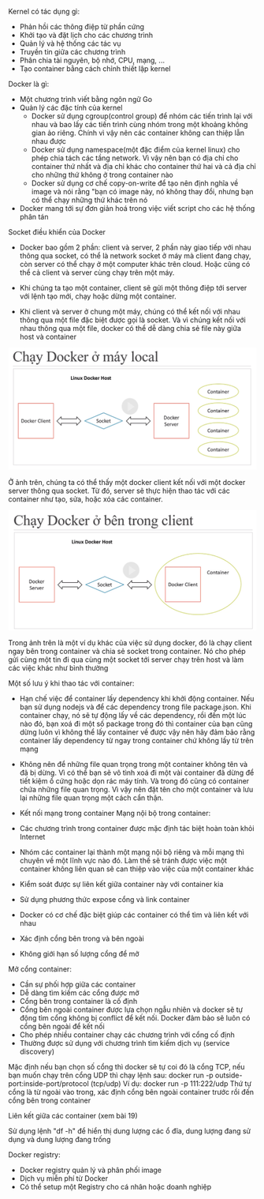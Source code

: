 Kernel có tác dụng gì: 
- Phản hồi các thông điệp từ phần cứng
- Khởi tạo và đặt lịch cho các chương trình
- Quản lý và hệ thống các tác vụ
- Truyền tin giữa các chương trình
- Phân chia tài nguyên, bộ nhớ, CPU, mạng, ...
- Tạo container bằng cách chỉnh thiết lập kernel

Docker là gì:
- Một chương trình viết bằng ngôn ngữ Go
- Quản lý các đặc tính của kernel
	+ Docker sử dụng cgroup(control group) để nhóm các tiến trình lại với 	nhau và bao lấy các tiến trình cùng nhóm trong một khoảng không gian ảo riêng. Chính vì vậy nên các container không can thiệp lẫn nhau 	được
	+ Docker sử dụng namespace(một đặc điểm của kernel linux) cho phép 	chia tách các tầng network. Vì vậy nên bạn có địa chỉ cho container thứ nhất và địa chỉ khác cho container thứ hai và cả địa chỉ cho 	những thứ không ở trong container nào
	+ Docker sử dụng cơ chế copy-on-write để tạo nên định nghĩa về image và nói rằng "bạn có image này, nó không thay đổi, nhưng bạn có thể 	chạy những thứ khác trên nó
- Docker mang tới sự đơn giản hoá trong việc viết script cho các hệ thống phân tán

Socket điều khiển của Docker
- Docker bao gồm 2 phần: client và server, 2 phần này giao tiếp với nhau thông qua socket, có thể là network socket ở máy mà client đang chạy, còn server có thể chạy ở một computer khác trên cloud. Hoặc cũng có thể cả client và server cùng chạy trên một máy.

- Khi chúng ta tạo một container, client sẽ gửi một thông điệp tới server với lệnh tạo mới, chạy hoặc dừng một container.

- Khi client và server ở chung một máy, chúng có thể kết nối với nhau thông qua một file đặc biệt được gọi là socket. Và vì chúng kết nối với nhau thông qua một file, docker có thể dễ dàng chia sẻ file này giữa host và container

![Docker Image](/images/docker_1.png)

Ở ảnh trên, chúng ta có thể thấy một docker client kết nối với một docker server thông qua socket. Từ đó, server sẽ thực hiện thao tác với các container như tạo, sửa, hoặc xóa các container.

![Docker Image](/images/docker_2.png)

Trong ảnh trên là một ví dụ khác của việc sử dụng docker, đó là chạy client ngay bên trong container và chia sẻ socket trong container. Nó cho phép gửi cùng một tin đi qua cùng một socket tới server chạy trên host và làm các việc khác như bình thường 


Một số lưu ý khi thao tác với container:
+ Hạn chế việc để container lấy dependency khi khởi động container. Nếu bạn sử dụng nodejs và để các dependency trong file package.json. Khi container chạy, nó sẽ tự động lấy về các dependency, rồi đến một lúc nào đó, bạn xoá đi một số package trong đó thì container của bạn cũng dừng luôn vì không thể lấy container về được vậy nên hãy đảm bảo rằng container lấy dependency từ ngay trong container chứ không lấy từ trên mạng
+ Không nên để những file quan trọng trong một container không tên và đã bị dừng. Vì có thể bạn sẽ vô tình xoá đi một vài container đã dừng để tiết kiệm ổ cứng hoặc dọn rác máy tính. Và trong đó cũng có container chứa những file quan trọng. Vì vậy nên đặt tên cho một container và lưu lại những file quan trọng một cách cẩn thận.


+ Kết nối mạng trong container
Mạng nội bộ trong container:
+ Các chương trình trong container được mặc định tác biệt hoàn toàn khỏi Internet
+ Nhóm các container lại thành một mạng nội bộ riêng và mỗi mạng thì chuyên về một lĩnh vực nào đó. Làm thế sẽ tránh được việc một container không liên quan sẽ can thiệp vào việc của một container khác
+ Kiểm soát được sự liên kết giữa container này với container kia
+ Sử dụng phương thức expose cổng và link container
+ Docker có cơ chế đặc biệt giúp các container có thể tìm và liên kết với nhau
+ Xác định cổng bên trong và bên ngoài
+ Không giới hạn số lượng cổng để mở

Mở cổng container:
+ Cần sự phối hợp giữa các container
+ Dễ dàng tìm kiếm các cổng được mở
+ Cổng bên trong container là cố định
+ Cổng bên ngoài container được lựa chọn ngẫu nhiên và docker sẽ tự động tìm cổng không bị conflict để kết nối. Docker đảm bảo sẽ luôn có cổng bên ngoài để kết nối
+ Cho phép nhiều container chạy các chương trình với cổng cố định
+ Thường được sử dụng với chương trình tìm kiếm dịch vụ (service discovery)

Mặc định nếu bạn chọn số cổng thì docker sẽ tự coi đó là cổng TCP, nếu bạn muốn chạy trên cổng UDP thì chạy lệnh sau:
docker run -p outside-port:inside-port/protocol (tcp/udp)
Ví dụ: docker run -p 111:222/udp
Thứ tự cổng là từ ngoài vào trong, xác định cổng bên ngoài container trước rồi đến cổng bên trong container


Liên kết giữa các container (xem bài 19)

Sử dụng lệnh "df -h" để hiển thị dung lượng các ổ đĩa, dung lượng đang sử dụng và dung lượng đang trống

Docker registry:
+ Docker registry quản lý và phân phối image
+ Dịch vụ miễn phí từ Docker
+ Có thể setup một Registry cho cá nhân hoặc doanh nghiệp
